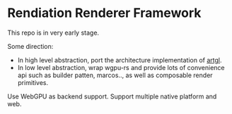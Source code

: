 # Rendiation Renderer Framework

This repo is in very early stage.

Some direction:

* In high level abstraction, port the architecture implementation of [artgl](https://github.com/mikialex/artgl).
* In low level abstraction, wrap wgpu-rs and provide lots of convenience api such as builder patten, marcos.., as well as composable render primitives.

Use WebGPU as backend support. Support multiple native platform and web.

